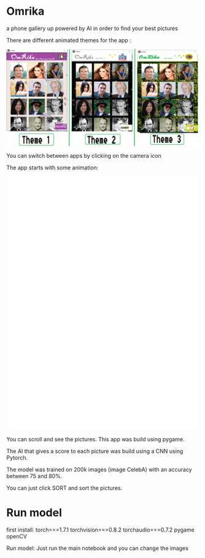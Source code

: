# Omrika
a phone gallery up powered by AI in order to find your best pictures

There are different animated themes for the app :

![alt text](https://github.com/Nijaoui-Wassim/Omrika/blob/main/themes.png?raw=true)


You can switch between apps by clicking on the camera icon

The app starts with some animation:

![alt text](https://github.com/Nijaoui-Wassim/Omrika/blob/main/ezgif.com-gif-maker.gif?raw=true)

You can scroll and see the pictures. This app was build using pygame.


The AI that gives a score to each picture was build using a CNN using Pytorch.

The model was trained on 200k images (image CelebA) with an accuracy between 75 and 80%.

You can just click SORT and sort the pictures.

# Run model

first install:
torch===1.7.1 
torchvision===0.8.2 
torchaudio===0.7.2
pygame 
openCV

Run model:
Just run the main notebook and you can change the images 
